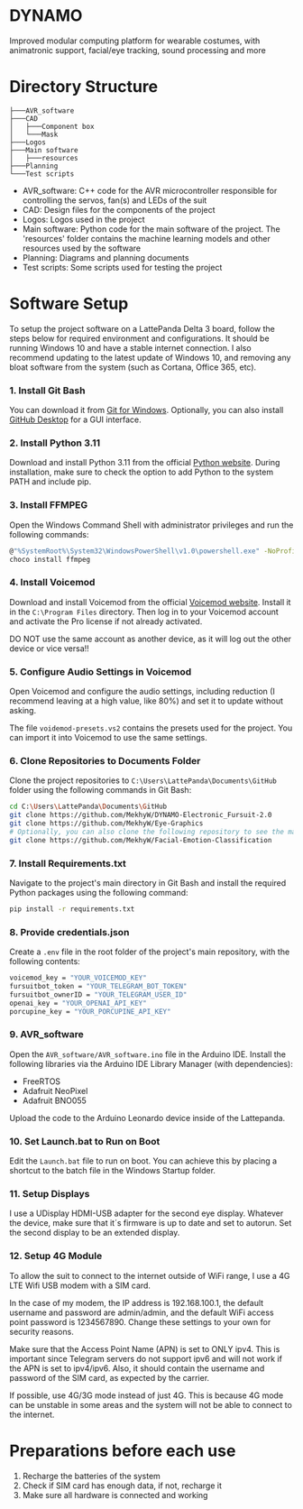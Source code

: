 # DYNAMO

Improved modular computing platform for wearable costumes, with animatronic support, facial/eye tracking, sound processing and more

# Directory Structure

```
├───AVR_software
├───CAD
│   ├───Component box
│   └───Mask
├───Logos
├───Main software
│   ├───resources
├───Planning
└───Test scripts
```

- AVR_software: C++ code for the AVR microcontroller responsible for controlling the servos, fan(s) and LEDs of the suit
- CAD: Design files for the components of the project
- Logos: Logos used in the project
- Main software: Python code for the main software of the project. The 'resources' folder contains the machine learning models and other resources used by the software
- Planning: Diagrams and planning documents
- Test scripts: Some scripts used for testing the project

# Software Setup

To setup the project software on a LattePanda Delta 3 board, follow the steps below for required environment and configurations. It should be running Windows 10 and have a stable internet connection.
I also recommend updating to the latest update of Windows 10, and removing any bloat software from the system (such as Cortana, Office 365, etc).

### 1. Install Git Bash

You can download it from [Git for Windows](https://gitforwindows.org/).
Optionally, you can also install [GitHub Desktop](https://desktop.github.com/) for a GUI interface.

### 2. Install Python 3.11

Download and install Python 3.11 from the official [Python website](https://www.python.org/). During installation, make sure to check the option to add Python to the system PATH and include pip.

### 3. Install FFMPEG

Open the Windows Command Shell with administrator privileges and run the following commands:

```bash
@"%SystemRoot%\System32\WindowsPowerShell\v1.0\powershell.exe" -NoProfile -InputFormat None -ExecutionPolicy Bypass -Command " [System.Net.ServicePointManager]::SecurityProtocol = 3072; iex ((New-Object System.Net.WebClient).DownloadString('https://chocolatey.org/install.ps1'))" && SET "PATH=%PATH%;%ALLUSERSPROFILE%\chocolatey\bin"
choco install ffmpeg
```

### 4. Install Voicemod

Download and install Voicemod from the official [Voicemod website](https://www.voicemod.net/). Install it in the `C:\Program Files` directory. Then log in to your Voicemod account and activate the Pro license if not already activated.

DO NOT use the same account as another device, as it will log out the other device or vice versa!!

### 5. Configure Audio Settings in Voicemod

Open Voicemod and configure the audio settings, including reduction (I recommend leaving at a high value, like 80%) and set it to update without asking.

The file `voidemod-presets.vs2` contains the presets used for the project. You can import it into Voicemod to use the same settings.

### 6. Clone Repositories to Documents Folder

Clone the project repositories to `C:\Users\LattePanda\Documents\GitHub` folder using the following commands in Git Bash:

```bash
cd C:\Users\LattePanda\Documents\GitHub
git clone https://github.com/MekhyW/DYNAMO-Electronic_Fursuit-2.0
git clone https://github.com/MekhyW/Eye-Graphics
# Optionally, you can also clone the following repository to see the machine vision model training pipeline:
git clone https://github.com/MekhyW/Facial-Emotion-Classification
```

### 7. Install Requirements.txt

Navigate to the project's main directory in Git Bash and install the required Python packages using the following command:

```bash
pip install -r requirements.txt
```

### 8. Provide credentials.json

Create a `.env` file in the root folder of the project's main repository, with the following contents:

```bash
voicemod_key = "YOUR_VOICEMOD_KEY"
fursuitbot_token = "YOUR_TELEGRAM_BOT_TOKEN"
fursuitbot_ownerID = "YOUR_TELEGRAM_USER_ID"
openai_key = "YOUR_OPENAI_API_KEY"
porcupine_key = "YOUR_PORCUPINE_API_KEY"
```

### 9. AVR_software

Open the `AVR_software/AVR_software.ino` file in the Arduino IDE. Install the following libraries via the Arduino IDE Library Manager (with dependencies):

- FreeRTOS
- Adafruit NeoPixel
- Adafruit BNO055

Upload the code to the Arduino Leonardo device inside of the Lattepanda.

### 10. Set Launch.bat to Run on Boot

Edit the `Launch.bat` file to run on boot. You can achieve this by placing a shortcut to the batch file in the Windows Startup folder.

### 11. Setup Displays

I use a UDisplay HDMI-USB adapter for the second eye display. Whatever the device, make sure that it´s firmware is up to date and set to autorun.
Set the second display to be an extended display.

### 12. Setup 4G Module

To allow the suit to connect to the internet outside of WiFi range, I use a 4G LTE Wifi USB modem with a SIM card.

In the case of my modem, the IP address is 192.168.100.1, the default username and password are admin/admin, and the default WiFi access point password is 1234567890. Change these settings to your own for security reasons.

Make sure that the Access Point Name (APN) is set to ONLY ipv4. This is important since Telegram servers do not support ipv6 and will not work if the APN is set to ipv4/ipv6. Also, it should contain the username and password of the SIM card, as expected by the carrier.

If possible, use 4G/3G mode instead of just 4G. This is because 4G mode can be unstable in some areas and the system will not be able to connect to the internet.


# Preparations before each use

1) Recharge the batteries of the system
2) Check if SIM card has enough data, if not, recharge it
3) Make sure all hardware is connected and working
